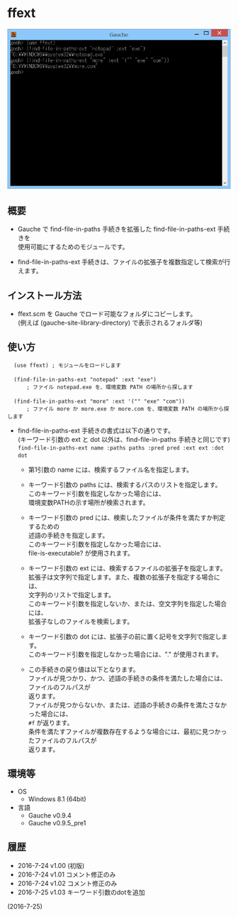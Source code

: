 # ffext

![image](image.png)

## 概要
- Gauche で find-file-in-paths 手続きを拡張した find-file-in-paths-ext 手続きを  
  使用可能にするためのモジュールです。

- find-file-in-paths-ext 手続きは、ファイルの拡張子を複数指定して検索が行えます。


## インストール方法
- ffext.scm を Gauche でロード可能なフォルダにコピーします。  
  (例えば (gauche-site-library-directory) で表示されるフォルダ等)


## 使い方
```
  (use ffext) ; モジュールをロードします
  
  (find-file-in-paths-ext "notepad" :ext "exe")
      ; ファイル notepad.exe を、環境変数 PATH の場所から探します
  
  (find-file-in-paths-ext "more" :ext '("" "exe" "com"))
      ; ファイル more か more.exe か more.com を、環境変数 PATH の場所から探します
```
- find-file-in-paths-ext 手続きの書式は以下の通りです。  
  (キーワード引数の ext と dot 以外は、find-file-in-paths 手続きと同じです)  
  `find-file-in-paths-ext name :paths paths :pred pred :ext ext :dot dot`
  - 第1引数の name には、検索するファイル名を指定します。
    
  - キーワード引数の paths には、検索するパスのリストを指定します。  
    このキーワード引数を指定しなかった場合には、  
    環境変数PATHの示す場所が検索されます。
    
  - キーワード引数の pred には、検索したファイルが条件を満たすか判定するための  
    述語の手続きを指定します。  
    このキーワード引数を指定しなかった場合には、  
    file-is-executable? が使用されます。
    
  - キーワード引数の ext には、検索するファイルの拡張子を指定します。  
    拡張子は文字列で指定します。また、複数の拡張子を指定する場合には、  
    文字列のリストで指定します。  
    このキーワード引数を指定しないか、または、空文字列を指定した場合には、  
    拡張子なしのファイルを検索します。
    
  - キーワード引数の dot には、拡張子の前に置く記号を文字列で指定します。  
    このキーワード引数を指定しなかった場合には、"." が使用されます。
    
  - この手続きの戻り値は以下となります。  
    ファイルが見つかり、かつ、述語の手続きの条件を満たした場合には、ファイルのフルパスが  
    返ります。  
    ファイルが見つからないか、または、述語の手続きの条件を満たさなかった場合には、  
    `#f` が返ります。  
    条件を満たすファイルが複数存在するような場合には、最初に見つかったファイルのフルパスが  
    返ります。


## 環境等
- OS
  - Windows 8.1 (64bit)
- 言語
  - Gauche v0.9.4
  - Gauche v0.9.5_pre1

## 履歴
- 2016-7-24 v1.00 (初版)
- 2016-7-24 v1.01 コメント修正のみ
- 2016-7-24 v1.02 コメント修正のみ
- 2016-7-25 v1.03 キーワード引数のdotを追加


(2016-7-25)
